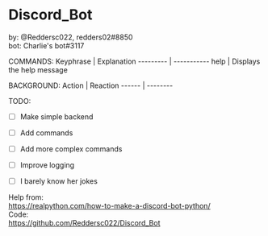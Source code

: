 # Discord_Bot

by: @Reddersc022, redders02#8850  
bot: Charlie's bot#3117


COMMANDS:
Keyphrase | Explanation
--------- | -----------
help | Displays the help message

BACKGROUND:
Action | Reaction
------ | --------



TODO:
 - [ ] Make simple backend
 - [ ] Add commands
 - [ ] Add more complex commands
 - [ ] Improve logging
 - [ ] I barely know her jokes


Help from:  
https://realpython.com/how-to-make-a-discord-bot-python/  
Code:  
https://github.com/Reddersc022/Discord_Bot
